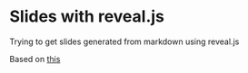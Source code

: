 Slides with reveal.js
====

Trying to get slides generated from markdown using reveal.js

Based on [this](https://github.com/bebatut-slides/backofen_lab_retreat_04_17)
